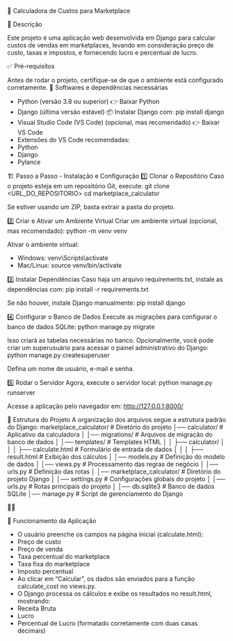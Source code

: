 📖 Calculadora de Custos para Marketplace

📌 Descrição

Este projeto é uma aplicação web desenvolvida em Django para calcular custos de vendas em marketplaces, levando em consideração preço de custo, taxas e impostos, e fornecendo lucro e percentual de lucro.

✅ Pré-requisitos

Antes de rodar o projeto, certifique-se de que o ambiente está configurado corretamente.
🔹 Softwares e dependências necessárias
- Python (versão 3.8 ou superior)
👉 Baixar Python
- Django (última versão estável)
📦 Instalar Django com:
pip install django
- Visual Studio Code (VS Code) (opcional, mas recomendado)
👉 Baixar VS Code
- Extensões do VS Code recomendadas:
- Python
- Django
- Pylance

🏗 Passo a Passo - Instalação e Configuração
1️⃣ Clonar o Repositório
Caso o projeto esteja em um repositório Git, execute:
git clone <URL_DO_REPOSITORIO>
cd marketplace_calculator


Se estiver usando um ZIP, basta extrair a pasta do projeto.

2️⃣ Criar e Ativar um Ambiente Virtual
Criar um ambiente virtual (opcional, mas recomendado):
python -m venv venv


Ativar o ambiente virtual:
- Windows:
venv\Scripts\activate
- Mac/Linux:
source venv/bin/activate



3️⃣ Instalar Dependências
Caso haja um arquivo requirements.txt, instale as dependências com:
pip install -r requirements.txt


Se não houver, instale Django manualmente:
pip install django



4️⃣ Configurar o Banco de Dados
Execute as migrações para configurar o banco de dados SQLite:
python manage.py migrate


Isso criará as tabelas necessárias no banco.
Opcionalmente, você pode criar um superusuário para acessar o painel administrativo do Django:
python manage.py createsuperuser


Defina um nome de usuário, e-mail e senha.

5️⃣ Rodar o Servidor
Agora, execute o servidor local:
python manage.py runserver


Acesse a aplicação pelo navegador em:
http://127.0.0.1:8000/



🔗 Estrutura do Projeto
A organização dos arquivos segue a estrutura padrão do Django:
marketplace_calculator/  # Diretório do projeto
│── calculator/           # Aplicativo da calculadora
│   │── migrations/       # Arquivos de migração do banco de dados
│   │── templates/        # Templates HTML
│   │   ├── calculator/
│   │   │   ├── calculate.html  # Formulário de entrada de dados
│   │   │   ├── result.html     # Exibição dos cálculos
│   │── models.py         # Definição do modelo de dados
│   │── views.py          # Processamento das regras de negócio
│   │── urls.py           # Definição das rotas
│
│── marketplace_calculator/  # Diretório do projeto Django
│   │── settings.py       # Configurações globais do projeto
│   │── urls.py           # Rotas principais do projeto
│
│── db.sqlite3            # Banco de dados SQLite
│── manage.py             # Script de gerenciamento do Django



📜 Funcionamento da Aplicação
- O usuário preenche os campos na página inicial (calculate.html):
- Preço de custo
- Preço de venda
- Taxa percentual do marketplace
- Taxa fixa do marketplace
- Imposto percentual
- Ao clicar em “Calcular”, os dados são enviados para a função calculate_cost no views.py.
- O Django processa os cálculos e exibe os resultados no result.html, mostrando:
- Receita Bruta
- Lucro
- Percentual de Lucro (formatado corretamente com duas casas decimais)
